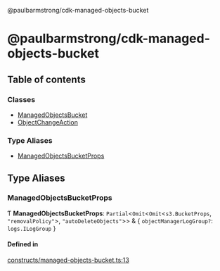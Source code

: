@paulbarmstrong/cdk-managed-objects-bucket

# @paulbarmstrong/cdk-managed-objects-bucket

## Table of contents

### Classes

- [ManagedObjectsBucket](classes/ManagedObjectsBucket.md)
- [ObjectChangeAction](classes/ObjectChangeAction.md)

### Type Aliases

- [ManagedObjectsBucketProps](index.md#managedobjectsbucketprops)

## Type Aliases

### ManagedObjectsBucketProps

Ƭ **ManagedObjectsBucketProps**: `Partial`\<`Omit`\<`Omit`\<`s3.BucketProps`, ``"removalPolicy"``\>, ``"autoDeleteObjects"``\>\> & \{ `objectManagerLogGroup?`: `logs.ILogGroup`  }

#### Defined in

[constructs/managed-objects-bucket.ts:13](https://github.com/paulbarmstrong/cdk-managed-objects-bucket/blob/main/lib/constructs/managed-objects-bucket.ts#L13)
